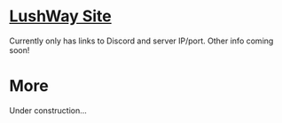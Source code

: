 # [LushWay Site](https://lushway.github.io)

Currently only has links to Discord and server IP/port.
Other info coming soon!

# More

Under construction...
